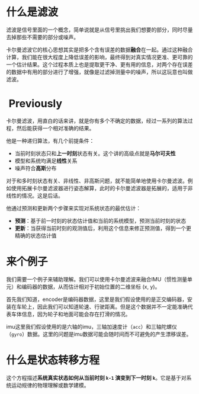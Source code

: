 # 什么是滤波

滤波是信号里面的一个概念，简单说就是从信号里挑出我们想要的部分，同时尽量去掉那些不需要的部分或噪声。

卡尔曼滤波它的核心思想其实是把多个含有误差的数据​**​融合​**​在一起。通过这种融合计算，我们能在很大程度上降低误差的影响，最终得到对真实情况更准、更可靠的一个估计结果。这个过程本质上也是提取更干净、更有用的信息，对两个存在误差的数据中有用的部分进行了增强，就像是过滤掉测量中的噪声，所以这玩意也叫做滤波。

#  Previously

卡尔曼滤波，用直白的话来讲，就是你有多个不确定的数据，经过一系列的算法过程，然后能获得一个相对准确的结果。

他是一种递归算法，有几个前提条件：

- 当前时刻状态只和**上一时刻**状态有关。这个讲的高级点就是**马尔可夫性**
- 模型和系统均满足**线性**关系
- 噪声符合**高斯**分布

对于和多时刻状态有关、非线性、非高斯问题，就不能简单地使用卡尔曼滤波。例如使用拓展卡尔曼滤波器进行姿态解算，此时的卡尔曼滤波器是拓展的，适用于非线性的情况。这是后话。

他通过预测和更新两个步骤来实现对系统状态的最优估计：

- **预测**：基于前一时刻的状态估计值和当前的系统模型，预测当前时刻的状态
- **更新**：当获得当前时刻的观测值后，利用这个信息来修正预测值，得到一个更精确的状态估计值

# 来个例子

我们需要一个例子来辅助理解。我们可以使用卡尔曼滤波来融合IMU（惯性测量单元）和编码器的数据，从而估计相对于初始位置的二维坐标 (x, y)。

首先我们知道，encoder是编码器数据，这里是我们假设使用的是正交编码器，安装在车轮上，因此我们可以知道轮速、行驶距离。但是这个数据并不一定能准确代表车体信息，因为轮子和地面可能会存在打滑的情况。

imu这里我们假设使用的是六轴的imu，三轴加速度计（`acc`）和三轴陀螺仪（`gyro`）数据。这里的问题是imu数据可能会随时间而不可避免的产生漂移误差。

# 什么是状态转移方程

这个方程描述​**​系统真实状态如何从当前时刻 `k-1` 演变到下一时刻 `k`​**​。它是基于对系统运动规律的物理理解或数学建模。

